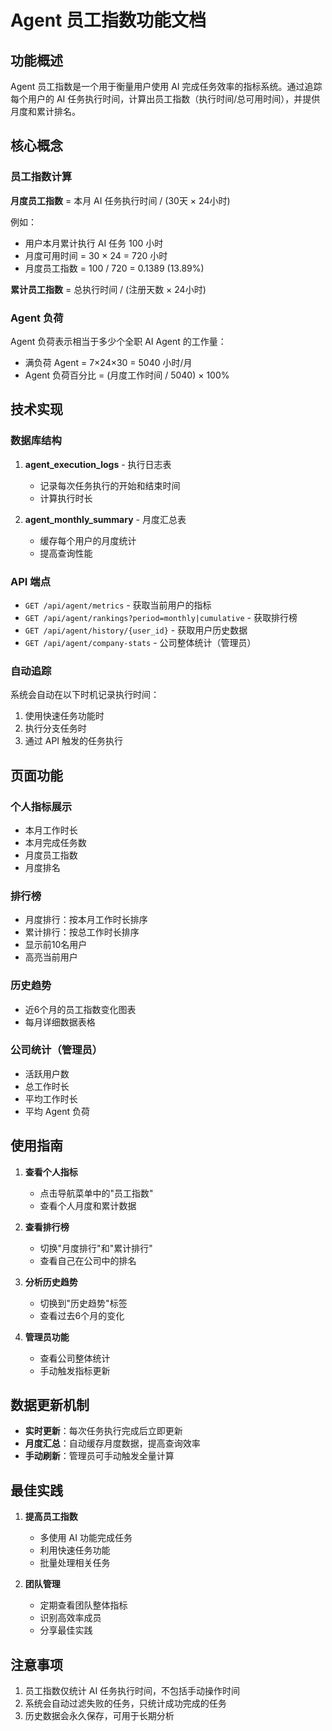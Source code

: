 # Agent 员工指数功能文档

## 功能概述

Agent 员工指数是一个用于衡量用户使用 AI 完成任务效率的指标系统。通过追踪每个用户的 AI 任务执行时间，计算出员工指数（执行时间/总可用时间），并提供月度和累计排名。

## 核心概念

### 员工指数计算

**月度员工指数** = 本月 AI 任务执行时间 / (30天 × 24小时)

例如：
- 用户本月累计执行 AI 任务 100 小时
- 月度可用时间 = 30 × 24 = 720 小时
- 月度员工指数 = 100 / 720 = 0.1389 (13.89%)

**累计员工指数** = 总执行时间 / (注册天数 × 24小时)

### Agent 负荷

Agent 负荷表示相当于多少个全职 AI Agent 的工作量：
- 满负荷 Agent = 7×24×30 = 5040 小时/月
- Agent 负荷百分比 = (月度工作时间 / 5040) × 100%

## 技术实现

### 数据库结构

1. **agent_execution_logs** - 执行日志表
   - 记录每次任务执行的开始和结束时间
   - 计算执行时长

2. **agent_monthly_summary** - 月度汇总表
   - 缓存每个用户的月度统计
   - 提高查询性能

### API 端点

- `GET /api/agent/metrics` - 获取当前用户的指标
- `GET /api/agent/rankings?period=monthly|cumulative` - 获取排行榜
- `GET /api/agent/history/{user_id}` - 获取用户历史数据
- `GET /api/agent/company-stats` - 公司整体统计（管理员）

### 自动追踪

系统会自动在以下时机记录执行时间：
1. 使用快速任务功能时
2. 执行分支任务时
3. 通过 API 触发的任务执行

## 页面功能

### 个人指标展示
- 本月工作时长
- 本月完成任务数
- 月度员工指数
- 月度排名

### 排行榜
- 月度排行：按本月工作时长排序
- 累计排行：按总工作时长排序
- 显示前10名用户
- 高亮当前用户

### 历史趋势
- 近6个月的员工指数变化图表
- 每月详细数据表格

### 公司统计（管理员）
- 活跃用户数
- 总工作时长
- 平均工作时长
- 平均 Agent 负荷

## 使用指南

1. **查看个人指标**
   - 点击导航菜单中的"员工指数"
   - 查看个人月度和累计数据

2. **查看排行榜**
   - 切换"月度排行"和"累计排行"
   - 查看自己在公司中的排名

3. **分析历史趋势**
   - 切换到"历史趋势"标签
   - 查看过去6个月的变化

4. **管理员功能**
   - 查看公司整体统计
   - 手动触发指标更新

## 数据更新机制

- **实时更新**：每次任务执行完成后立即更新
- **月度汇总**：自动缓存月度数据，提高查询效率
- **手动刷新**：管理员可手动触发全量计算

## 最佳实践

1. **提高员工指数**
   - 多使用 AI 功能完成任务
   - 利用快速任务功能
   - 批量处理相关任务

2. **团队管理**
   - 定期查看团队整体指标
   - 识别高效率成员
   - 分享最佳实践

## 注意事项

1. 员工指数仅统计 AI 任务执行时间，不包括手动操作时间
2. 系统会自动过滤失败的任务，只统计成功完成的任务
3. 历史数据会永久保存，可用于长期分析
